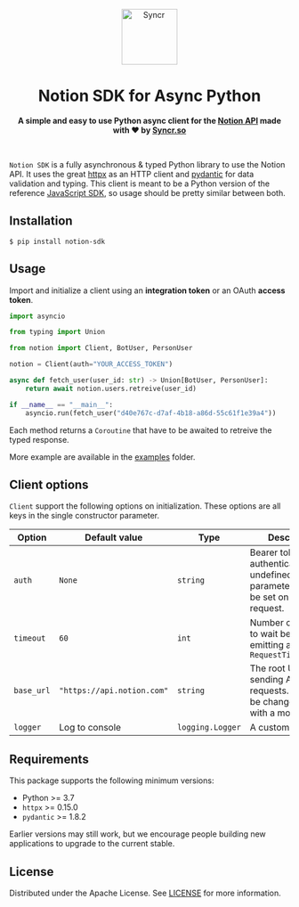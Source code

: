 <p align="center">
    <p align="center">
        <a href="https://syncr.so?utm_source=github&utm_medium=logo" target="_blank">
        <img src="https://user-images.githubusercontent.com/37115765/122721304-ca788c00-d270-11eb-8059-67f8ca53450c.png" alt="Syncr" height="100">
        </a>
    </p>
    <div align="center">
        <h1>Notion SDK for Async Python</h1>
        <p>
            <b>A simple and easy to use Python async client for the 
            <a href="https://developers.notion.com">Notion API</a> 
            made with ❤️ by <a href="https://syncr.so">Syncr.so</a></b>
        </p>
        <br>
    </div>
</p>

`Notion SDK` is a fully asynchronous & typed Python library to use the Notion API.
It uses the great [httpx](https://github.com/encode/httpx) as an HTTP client and [pydantic](https://github.com/samuelcolvin/pydantic)
for data validation and typing. This client is meant to be a Python version of the reference [JavaScript SDK](https://github.com/makenotion/notion-sdk-js), so usage should be pretty similar between both.

## Installation

```shell
$ pip install notion-sdk
```

## Usage

Import and initialize a client using an **integration token** or an OAuth **access token**.

```python
import asyncio

from typing import Union

from notion import Client, BotUser, PersonUser

notion = Client(auth="YOUR_ACCESS_TOKEN")

async def fetch_user(user_id: str) -> Union[BotUser, PersonUser]:
    return await notion.users.retreive(user_id)

if __name__ == "__main__":
    asyncio.run(fetch_user("d40e767c-d7af-4b18-a86d-55c61f1e39a4"))
```

Each method returns a `Coroutine` that have to be awaited to retreive the typed response.

More example are available in the [examples](examples) folder.

## Client options

`Client` support the following options on initialization.
These options are all keys in the single constructor parameter.

<!-- markdownlint-disable -->
| Option | Default value | Type | Description |
|--------|---------------|---------|-------------|
| `auth` | `None` | `string` | Bearer token for authentication. If left undefined, the `auth` parameter should be set on each request. |
| `timeout` | `60` | `int` | Number of seconds to wait before emitting a `RequestTimeoutError` |
| `base_url` | `"https://api.notion.com"` | `string` | The root URL for sending API requests. This can be changed to test with a mock server. |
| `logger` | Log to console | `logging.Logger` | A custom logger. |
<!-- markdownlint-enable -->

## Requirements

This package supports the following minimum versions:

* Python >= 3.7
* `httpx` >= 0.15.0
* `pydantic` >= 1.8.2

Earlier versions may still work, but we encourage people building new applications
to upgrade to the current stable.

## License

Distributed under the Apache License. See [LICENSE](LICENSE) for more information.
